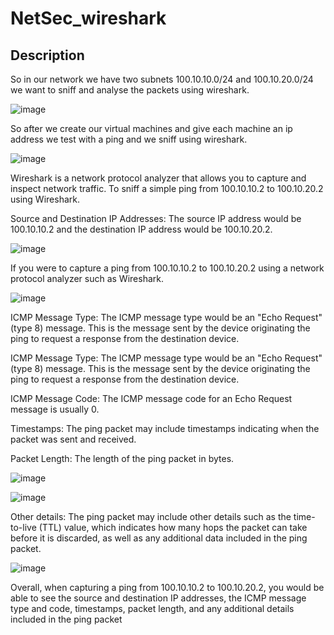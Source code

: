 # NetSec_wireshark



## Description

So in our network we have two subnets 100.10.10.0/24 and 100.10.20.0/24 we want to sniff and analyse the packets using wireshark.

![image](https://user-images.githubusercontent.com/73224547/227597100-e2d929ca-e09f-4607-871c-5066e5419e05.png)


So after we create our virtual machines and give each machine an ip address we test with a ping and we sniff using wireshark.

![image](https://user-images.githubusercontent.com/73224547/227598915-41a5ee09-5674-43c7-ba2c-8f9bfb58f92d.png)

Wireshark is a network protocol analyzer that allows you to capture and inspect network traffic. To sniff a simple ping from 100.10.10.2 to 100.10.20.2 using Wireshark.

Source and Destination IP Addresses: The source IP address would be 100.10.10.2 and the destination IP address would be 100.10.20.2.

![image](https://user-images.githubusercontent.com/73224547/227598951-1af1b017-a9a6-4d63-9adc-509bdce487b8.png)


If you were to capture a ping from 100.10.10.2 to 100.10.20.2 using a network protocol analyzer such as Wireshark.

![image](https://user-images.githubusercontent.com/73224547/227600884-08181cdf-4f55-45db-8374-111ed5f9d147.png)

ICMP Message Type: The ICMP message type would be an "Echo Request" (type 8) message. This is the message sent by the device originating the ping to request a response from the destination device.

ICMP Message Type: The ICMP message type would be an "Echo Request" (type 8) message. This is the message sent by the device originating the ping to request a response from the destination device.

ICMP Message Code: The ICMP message code for an Echo Request message is usually 0.

Timestamps: The ping packet may include timestamps indicating when the packet was sent and received.

Packet Length: The length of the ping packet in bytes.


![image](https://user-images.githubusercontent.com/73224547/227601545-7d68034f-e6f2-4620-8c4b-618a987e437a.png)

![image](https://user-images.githubusercontent.com/73224547/227602112-5b124d45-41ed-46e2-ba57-9ff0fafe00d0.png)


Other details: The ping packet may include other details such as the time-to-live (TTL) value, which indicates how many hops the packet can take before it is discarded, as well as any additional data included in the ping packet.


![image](https://user-images.githubusercontent.com/73224547/227602407-e7dd011e-2dee-45d6-a279-82de159fa2a4.png)




Overall, when capturing a ping from 100.10.10.2 to 100.10.20.2, you would be able to see the source and destination IP addresses, the ICMP message type and code, timestamps, packet length, and any additional details included in the ping packet

